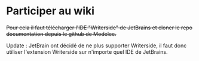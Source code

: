 # Participer au wiki

~~Pour cela il faut télécharger l'IDE "Writerside" de JetBrains et cloner le repo documentation depuis le github de Modelec.~~

Update : JetBrain ont décidé de ne plus supporter Writerside, il faut donc utiliser l'extension Writerside sur n'importe quel IDE de JetBrains.
